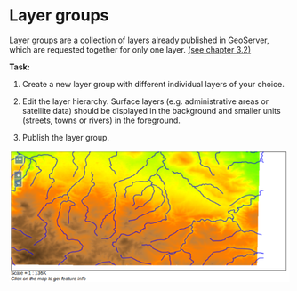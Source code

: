 # Layer groups

Layer groups are a collection of layers already published in GeoServer, which are requested together for only one layer. [(see chapter 3.2)](../ui/data/index.html#group-layer)

**Task:**

1. Create a new layer group with different individual layers of your choice.

2. Edit the layer hierarchy. Surface layers (e.g. administrative areas or satellite data) should be displayed in the background and smaller units (streets, towns or rivers) in the foreground.

3. Publish the layer group.

![Layer group including DEM and rivers.](../assets/grouplayer1.png)
